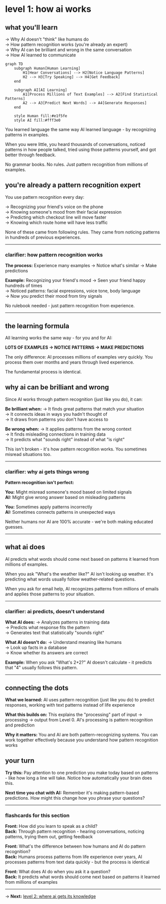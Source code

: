 # level 1: how ai works

## what you'll learn

→ Why AI doesn't "think" like humans do  
→ How pattern recognition works (you're already an expert)  
→ Why AI can be brilliant and wrong in the same conversation  
→ How AI learned to communicate

```mermaid
graph TD
    subgraph Human[Human Learning]
        H1[Hear Conversations] --> H2[Notice Language Patterns]
        H2 --> H3[Try Speaking] --> H4[Get Feedback]
    end
    
    subgraph AI[AI Learning]
        A1[Process Millions of Text Examples] --> A2[Find Statistical Patterns]
        A2 --> A3[Predict Next Words] --> A4[Generate Responses]
    end
    
    style Human fill:#e1f5fe
    style AI fill:#fff3e0
```

You learned language the same way AI learned language - by recognizing patterns in examples.

When you were little, you heard thousands of conversations, noticed patterns in how people talked, tried using those patterns yourself, and got better through feedback.

No grammar books. No rules. Just pattern recognition from millions of examples.

## you're already a pattern recognition expert

You use pattern recognition every day:

→ Recognizing your friend's voice on the phone  
→ Knowing someone's mood from their facial expression  
→ Predicting which checkout line will move faster  
→ Knowing which route home will have less traffic

None of these came from following rules. They came from noticing patterns in hundreds of previous experiences.

---

### clarifier: how pattern recognition works

**The process:** Experience many examples → Notice what's similar → Make predictions

**Example:** Recognizing your friend's mood
→ Seen your friend happy hundreds of times  
→ Noticed patterns: facial expressions, voice tone, body language  
→ Now you predict their mood from tiny signals

No rulebook needed - just pattern recognition from experience.

---

## the learning formula

All learning works the same way - for you and for AI:

**LOTS OF EXAMPLES → NOTICE PATTERNS → MAKE PREDICTIONS**

The only difference: AI processes millions of examples very quickly. You process them over months and years through lived experience.

The fundamental process is identical.

## why ai can be brilliant and wrong

Since AI works through pattern recognition (just like you do), it can:

**Be brilliant when:**
→ It finds great patterns that match your situation  
→ It connects ideas in ways you hadn't thought of  
→ It draws from patterns you don't have access to

**Be wrong when:**
→ It applies patterns from the wrong context  
→ It finds misleading connections in training data  
→ It predicts what "sounds right" instead of what "is right"

This isn't broken - it's how pattern recognition works. You sometimes misread situations too.

---

### clarifier: why ai gets things wrong

**Pattern recognition isn't perfect:**

**You:** Might misread someone's mood based on limited signals  
**AI:** Might give wrong answer based on misleading patterns

**You:** Sometimes apply patterns incorrectly  
**AI:** Sometimes connects patterns in unexpected ways

Neither humans nor AI are 100% accurate - we're both making educated guesses.

---

## what ai does

AI predicts what words should come next based on patterns it learned from millions of examples.

When you ask "What's the weather like?" AI isn't looking up weather. It's predicting what words usually follow weather-related questions.

When you ask for email help, AI recognizes patterns from millions of emails and applies those patterns to your situation.

---

### clarifier: ai predicts, doesn't understand

**What AI does:**
→ Analyzes patterns in training data  
→ Predicts what response fits the pattern  
→ Generates text that statistically "sounds right"

**What AI doesn't do:**
→ Understand meaning like humans  
→ Look up facts in a database  
→ Know whether its answers are correct

**Example:** When you ask "What's 2+2?" AI doesn't calculate - it predicts that "4" usually follows this pattern.

---

## connecting the dots

**What we learned:** AI uses pattern recognition (just like you do) to predict responses, working with text patterns instead of life experience

**What this builds on:** This explains the "processing" part of input → processing → output from Level 0. AI's processing is pattern recognition and prediction

**Why it matters:** You and AI are both pattern-recognizing systems. You can work together effectively because you understand how pattern recognition works

## your turn

**Try this:** Pay attention to one prediction you make today based on patterns - like how long a line will take. Notice how automatically your brain does this.

**Next time you chat with AI:** Remember it's making pattern-based predictions. How might this change how you phrase your questions?

---

### flashcards for this section

**Front:** How did you learn to speak as a child?  
**Back:** Through pattern recognition - hearing conversations, noticing patterns, trying them out, getting feedback

**Front:** What's the difference between how humans and AI do pattern recognition?  
**Back:** Humans process patterns from life experience over years, AI processes patterns from text data quickly - but the process is identical

**Front:** What does AI do when you ask it a question?  
**Back:** It predicts what words should come next based on patterns it learned from millions of examples

---

→ **Next:** [level 2: where ai gets its knowledge](level-2.md)
